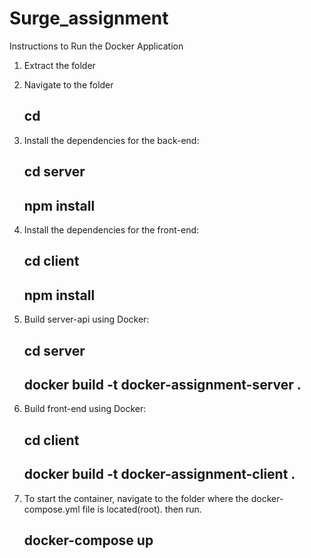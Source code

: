 # Surge_assignment

Instructions to Run the Docker Application

1. Extract the folder
2. Navigate to the folder 

     ## cd <foldername> 

3. Install the dependencies for the back-end:

     ## cd server
     ## npm install

4. Install the dependencies for the front-end:
    
     ## cd client
     ## npm install 

5. Build server-api using Docker:

     ## cd server
     ## docker build -t docker-assignment-server .

6. Build front-end using Docker:

     ## cd client
     ## docker build -t docker-assignment-client .

7. To start the container, navigate to the folder where the docker-compose.yml file is located(root). then run. 
    
     ## docker-compose up


